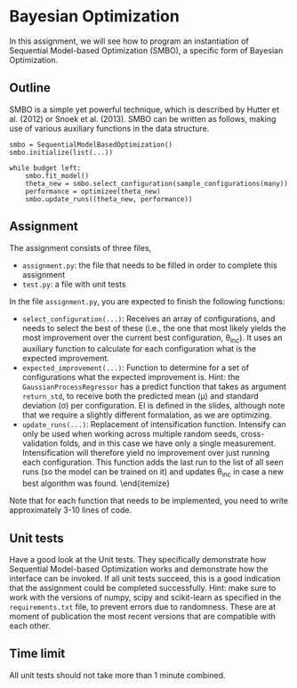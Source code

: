 # Bayesian Optimization

In this assignment, we will see how to program an instantiation of Sequential Model-based Optimization (SMBO), a specific form of Bayesian Optimization. 

## Outline
SMBO is a simple yet powerful technique, which is described by Hutter et al. (2012) or Snoek et al. (2013). 
SMBO can be written as follows, making use of various auxiliary functions in the data structure. 

```
smbo = SequentialModelBasedOptimization()
smbo.initialize(list(...))

while budget left:
    smbo.fit_model()
    theta_new = smbo.select_configuration(sample_configurations(many))
    performance = optimizee(theta_new)
    smbo.update_runs((theta_new, performance))
```

## Assignment
The assignment consists of three files, 
* `assignment.py`: the file that needs to be filled in order to complete this assignment
* `test.py`: a file with unit tests

In the file `assignment.py`, you are expected to finish the following functions:
* `select_configuration(...)`: Receives an array of configurations, and needs to select the best of these (i.e., the one that most likely yields the most improvement over the current best configuration, &theta;<sub>inc</sub>). It uses an auxiliary function to calculate for each configuration what is the expected improvement. 
* `expected_improvement(...)`: Function to determine for a set of configurations what the expected improvement is. Hint: the `GaussianProcessRegressor` has a predict function that takes as argument `return_std`, to receive both the predicted mean (&mu;) and standard deviation (&sigma;) per configuration. EI is defined in the slides, although note that we require a slightly different formalation, as we are optimizing.
* `update_runs(...)`: Replacement of intensification function. Intensify can only be used when working across multiple random seeds, cross-validation folds, and in this case we have only a single measurement. Intensification will therefore yield no improvement over just running each configuration. This function adds the last run to the list of all seen runs (so the model can be trained on it) and updates &theta;<sub>inc</sub> in case a new best algorithm was found. 
\end{itemize}

Note that for each function that needs to be implemented, you need to write approximately 3-10 lines of code.

## Unit tests

Have a good look at the Unit tests. They specifically demonstrate how Sequential Model-based Optimization works and demonstrate how the interface can be invoked. 
If all unit tests succeed, this is a good indication that the assignment could be completed successfully. 
Hint: make sure to work with the versions of numpy, scipy and scikit-learn as specified in the `requirements.txt` file, to prevent errors due to randomness. 
These are at moment of publication the most recent versions that are compatible with each other. 

## Time limit

All unit tests should not take more than 1 minute combined. 

